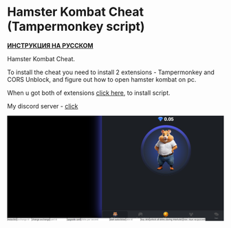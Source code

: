 # Hamster Kombat Cheat (Tampermonkey script)
**[ИНСТРУКЦИЯ НА РУССКОМ](https://github.com/ulybaka1337/hamster-kombat-cheat/blob/main/README.md)**

Hamster Kombat Cheat.

To install the cheat you need to install 2 extensions - Tampermonkey and CORS Unblock, and figure out how to open hamster kombat on pc.

When u got both of extensions [click here](https://github.com/ulybaka1337/hamster-kombat-cheat/raw/main/main.js), to install script.

My discord server - [click](https://discord.gg/7radMBMnNZ)

![Hamster Kombat Cheat v5 screenshot](hamsterv5en.png)
